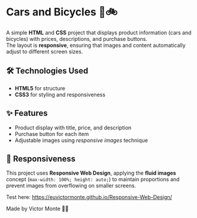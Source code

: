 # Cars and Bicycles 🚗🚲

A simple **HTML** and **CSS** project that displays product information (cars and bicycles) with prices, descriptions, and purchase buttons.  
The layout is **responsive**, ensuring that images and content automatically adjust to different screen sizes.

## 🛠 Technologies Used
- **HTML5** for structure
- **CSS3** for styling and responsiveness

## ✨ Features
- Product display with title, price, and description
- Purchase button for each item
- Adjustable images using *responsive images* technique

## 📱 Responsiveness
This project uses **Responsive Web Design**, applying the **fluid images** concept (`max-width: 100%; height: auto;`) to maintain proportions and prevent images from overflowing on smaller screens.

Test here: https://euvictormonte.github.io/Responsive-Web-Design/

Made by Victor Monte 👨‍💻
